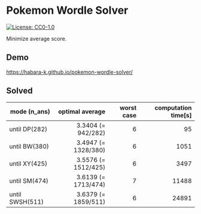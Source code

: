 # Pokemon Wordle Solver

[![License: CC0-1.0](https://img.shields.io/badge/License-CC0_1.0-lightgrey.svg)](http://creativecommons.org/publicdomain/zero/1.0/)

Minimize average score.

## Demo

https://habara-k.github.io/pokemon-wordle-solver/


## Solved

| mode (n_ans)   | optimal average     | worst case | computation time[s] |
|----------------|--------------------:|-----------:|--------------------:|
| until DP(282)  | 3.3404 (= 942/282)  | 6          | 95                  |
| until BW(380)  | 3.4947 (= 1328/380) | 6          | 1051                |
| until XY(425)  | 3.5576 (= 1512/425) | 6          | 3497                |
| until SM(474)  | 3.6139 (= 1713/474) | 7          | 11488               |
| until SWSH(511)| 3.6379 (= 1859/511) | 6          | 24891               |
